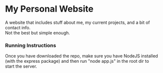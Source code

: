 # My Personal Website

A website that includes stuff about me, my current projects, and a bit of contact info.\
Not the best but simple enough.

### Running Instructions

Once you have downloaded the repo, make sure you have NodeJS installed (with the express package) and then run "node app.js" in the root dir to start the server.